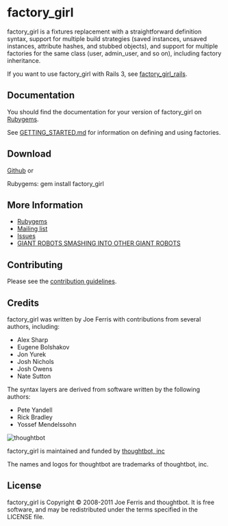 factory_girl
============

factory_girl is a fixtures replacement with a straightforward definition syntax, support for multiple build strategies (saved instances, unsaved instances, attribute hashes, and stubbed objects), and support for multiple factories for the same class (user, admin_user, and so on), including factory inheritance.

If you want to use factory_girl with Rails 3, see
[factory_girl_rails](http://github.com/thoughtbot/factory_girl_rails).

Documentation
-------------

You should find the documentation for your version of factory_girl on [Rubygems](http://rubygems.org/gems/factory_girl).

See [GETTING_STARTED.md](http://github.com/thoughtbot/factory_girl/blob/master/GETTING_STARTED.md) for information on defining and using factories.

Download
--------

[Github](http://github.com/thoughtbot/factory_girl/tree/master) or

Rubygems:
    gem install factory_girl

More Information
----------------

* [Rubygems](http://rubygems.org/gems/factory_girl)
* [Mailing list](http://groups.google.com/group/factory_girl)
* [Issues](http://github.com/thoughtbot/factory_girl/issues)
* [GIANT ROBOTS SMASHING INTO OTHER GIANT ROBOTS](http://giantrobots.thoughtbot.com)

Contributing
------------

Please see the [contribution guidelines](http://github.com/thoughtbot/factory_girl/blob/master/CONTRIBUTION_GUIDELINES.md).

Credits
-------

factory_girl was written by Joe Ferris with contributions from several authors, including:

* Alex Sharp
* Eugene Bolshakov
* Jon Yurek
* Josh Nichols
* Josh Owens
* Nate Sutton

The syntax layers are derived from software written by the following authors:

* Pete Yandell
* Rick Bradley
* Yossef Mendelssohn

![thoughtbot](http://thoughtbot.com/images/tm/logo.png)

factory_girl is maintained and funded by [thoughtbot, inc](http://thoughtbot.com/community)

The names and logos for thoughtbot are trademarks of thoughtbot, inc.

License
-------

factory_girl is Copyright © 2008-2011 Joe Ferris and thoughtbot. It is free software, and may be redistributed under the terms specified in the LICENSE file.

